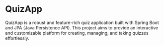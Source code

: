 # QuizApp
QuizApp is a robust and feature-rich quiz application built with Spring Boot and JPA (Java Persistence API). This project aims to provide an interactive and customizable platform for creating, managing, and taking quizzes effortlessly.
